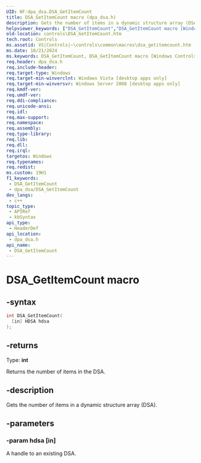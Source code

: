 ```yaml
---
UID: NF:dpa_dsa.DSA_GetItemCount
title: DSA_GetItemCount macro (dpa_dsa.h)
description: Gets the number of items in a dynamic structure array (DSA).
helpviewer_keywords: ["DSA_GetItemCount","DSA_GetItemCount macro [Windows Controls]","_shell_DSA_GetItemCount","_shell_DSA_GetItemCount_cpp","controls.DSA_GetItemCount","controls._shell_DSA_GetItemCount","dpa_dsa/DSA_GetItemCount"]
old-location: controls\DSA_GetItemCount.htm
tech.root: Controls
ms.assetid: VS|Controls|~\controls\common\macros\dsa_getitemcount.htm
ms.date: 10/21/2024
ms.keywords: DSA_GetItemCount, DSA_GetItemCount macro [Windows Controls], _shell_DSA_GetItemCount, _shell_DSA_GetItemCount_cpp, controls.DSA_GetItemCount, controls._shell_DSA_GetItemCount, dpa_dsa/DSA_GetItemCount
req.header: dpa_dsa.h
req.include-header: 
req.target-type: Windows
req.target-min-winverclnt: Windows Vista [desktop apps only]
req.target-min-winversvr: Windows Server 2008 [desktop apps only]
req.kmdf-ver: 
req.umdf-ver: 
req.ddi-compliance: 
req.unicode-ansi: 
req.idl: 
req.max-support: 
req.namespace: 
req.assembly: 
req.type-library: 
req.lib: 
req.dll: 
req.irql: 
targetos: Windows
req.typenames: 
req.redist: 
ms.custom: 19H1
f1_keywords:
 - DSA_GetItemCount
 - dpa_dsa/DSA_GetItemCount
dev_langs:
 - c++
topic_type:
 - APIRef
 - kbSyntax
api_type:
 - HeaderDef
api_location:
 - dpa_dsa.h
api_name:
 - DSA_GetItemCount
---
```


# DSA_GetItemCount macro

## -syntax

```cpp
int DSA_GetItemCount(
  [in] HDSA hdsa
);
```

## -returns

Type: **int**

Returns the number of items in the DSA.


## -description

Gets the number of items in a dynamic structure array (DSA).

## -parameters

### -param hdsa [in]

A handle to an existing DSA.

